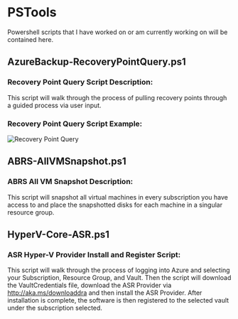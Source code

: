 # PSTools
Powershell scripts that I have worked on or am currently working on will be contained here.


## AzureBackup-RecoveryPointQuery.ps1
### Recovery Point Query Script Description:
This script will walk through the process of pulling recovery points through a guided process via user input.

### Recovery Point Query Script Example:
![Recovery Point Query](https://github.com/NAKarwisch/PSTools/blob/master/ex/RPGather.PNG?raw=true)


## ABRS-AllVMSnapshot.ps1
### ABRS All VM Snapshot Description:
This script will snapshot all virtual machines in every subscription you have access to and place the snapshotted disks for each machine in a singular resource group.


## HyperV-Core-ASR.ps1
### ASR Hyper-V Provider Install and Register Script:
This script will walk through the process of logging into Azure and selecting your Subscription, Resource Group, and Vault. Then the script will download the VaultCredentials file, download the ASR Provider via http://aka.ms/downloaddra and then install the ASR Provider. After installation is complete, the software is then registered to the selected vault under the subscription selected.
